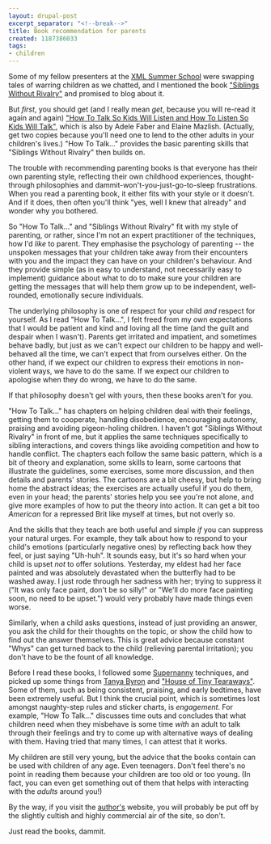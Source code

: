 ```yaml
---
layout: drupal-post
excerpt_separator: "<!--break-->"
title: Book recommendation for parents
created: 1187386033
tags:
- children
---
```

Some of my fellow presenters at the [XML Summer School][1] were swapping tales of warring children as we chatted, and I mentioned the book ["Siblings Without Rivalry"][2] and promised to blog about it.

But *first*, you should get (and I really mean *get*, because you will re-read it again and again) ["How To Talk So Kids Will Listen and How To Listen So Kids Will Talk"][3], which is also by Adele Faber and Elaine Mazlish. (Actually, get two copies because you'll need one to lend to the other adults in your children's lives.) "How To Talk..." provides the basic parenting skills that "Siblings Without Rivalry" then builds on.

[1]: http://www.xmlsummerschool.com/ "XML Summer School, Oxford"
[2]: http://www.amazon.com/Siblings-Without-Rivalry-Help-Child/dp/1853406309 "Amazon: Siblings Without Rivalry"
[3]: http://www.amazon.com/Talk-Kids-Will-Listen-Child/dp/1853407054 "Amazon: How To Talk..."

<!--break-->

The trouble with recommending parenting books is that everyone has their own parenting style, reflecting their own childhood experiences, thought-through philosophies and dammit-won't-you-just-go-to-sleep frustrations. When you read a parenting book, it either fits with your style or it doesn't. And if it does, then often you'll think "yes, well I knew that already" and wonder why you bothered.

So "How To Talk..." and "Siblings Without Rivalry" fit with my style of parenting, or rather, since I'm not an expert practitioner of the techniques, how I'd *like* to parent. They emphasise the psychology of parenting -- the unspoken messages that your children take away from their encounters with you and the impact they can have on your children's behaviour. And they provide simple (as in easy to understand, not necessarily easy to implement) guidance about what to do to make sure your children are getting the messages that will help them grow up to be independent, well-rounded, emotionally secure individuals.

The underlying philosophy is one of respect for your child *and* respect for yourself. As I read "How To Talk...", I felt freed from my own expectations that I would be patient and kind and loving all the time (and the guilt and despair when I wasn't). Parents get irritated and impatient, and sometimes behave badly, but just as we can't expect our children to be happy and well-behaved all the time, we can't expect that from ourselves either. On the other hand, if we expect our children to express their emotions in non-violent ways, we have to do the same. If we expect our children to apologise when they do wrong, we have to do the same.

If that philosophy doesn't gel with yours, then these books aren't for you.

"How To Talk..." has chapters on helping children deal with their feelings, getting them to cooperate, handling disobedience, encouraging autonomy, praising and avoiding pigeon-holing children. I haven't got "Siblings Without Rivalry" in front of me, but it applies the same techniques specifically to sibling interactions, and covers things like avoiding competition and how to handle conflict. The chapters each follow the same basic pattern, which is a bit of theory and explanation, some skills to learn, some cartoons that illustrate the guidelines, some exercises, some more discussion, and then details and parents' stories. The cartoons are a bit cheesy, but help to bring home the abstract ideas; the exercises are actually useful if you do them, even in your head; the parents' stories help you see you're not alone, and give more examples of how to put the theory into action. It can get a bit too *American* for a repressed Brit like myself at times, but not overly so.

And the skills that they teach are both useful and simple *if* you can suppress your natural urges. For example, they talk about how to respond to your child's emotions (particularly negative ones) by reflecting back how they feel, or just saying "Uh-huh". It sounds easy, but it's so hard when your child is upset *not* to offer solutions. Yesterday, my eldest had her face painted and was absolutely devastated when the butterfly had to be washed away. I just rode through her sadness with her; trying to suppress it ("It was only face paint, don't be so silly!" or "We'll do more face painting soon, no need to be upset.") would very probably have made things even worse.

Similarly, when a child asks questions, instead of just providing an answer, you ask the child for their thoughts on the topic, or show the child how to find out the answer themselves. This is great advice because constant "Whys" can get turned back to the child (relieving parental irritation); you don't have to be the fount of all knowledge.

Before I read these books, I followed some [Supernanny][4] techniques, and picked up some things from [Tanya Byron][5] and ["House of Tiny Tearaways"][6]. Some of them, such as being consistent, praising, and early bedtimes, have been extremely useful. But I think the crucial point, which is sometimes lost amongst naughty-step rules and sticker charts, is *engagement*. For example, "How To Talk..." discusses time outs and concludes that what children need when they misbehave is some time *with* an adult to talk through their feelings and try to come up with alternative ways of dealing with them. Having tried that many times, I can attest that it works.

[4]: http://www.supernanny.co.uk/ "Supernanny website"
[5]: http://en.wikipedia.org/wiki/Tanya_Byron "Wikipedia: Tanya Byron"
[6]: http://www.bbc.co.uk/bbcthree/programmes/tiny_tearaways/ "BBC: House of Tiny Tearaways"

My children are still very young, but the advice that the books contain can be used with children of any age. Even teenagers. Don't feel there's no point in reading them because your children are too old or too young. (In fact, you can even get something out of them that helps with interacting with the *adults* around you!)

By the way, if you visit the [author's][7] website, you will probably be put off by the slightly cultish and highly commercial air of the site, so don't.

Just read the books, dammit.

[7]: http://www.fabermazlish.com/ "Faber Mazlish website"

